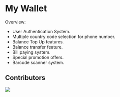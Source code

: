 #  My Wallet


Overview:

* User Authentication System.
* Multiple country code selection for phone number.
* Balance Top Up features.
* Balance transfer feature.
* Bill paying system.
* Special promotion offers.
* Barcode scanner system.




## Contributors

<a href="https://github.com/Avimistry4800/my-wallet/graphs/contributors">
  <img src="https://contributors-img.web.app/image?repo=Avimistry4800/my-wallet" />
</a>

